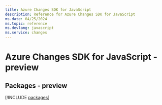 ```yaml
---
title: Azure Changes SDK for JavaScript
description: Reference for Azure Changes SDK for JavaScript
ms.date: 04/25/2024
ms.topic: reference
ms.devlang: javascript
ms.service: changes
---
```

# Azure Changes SDK for JavaScript - preview
## Packages - preview
[!INCLUDE [packages](changes-index.md)]